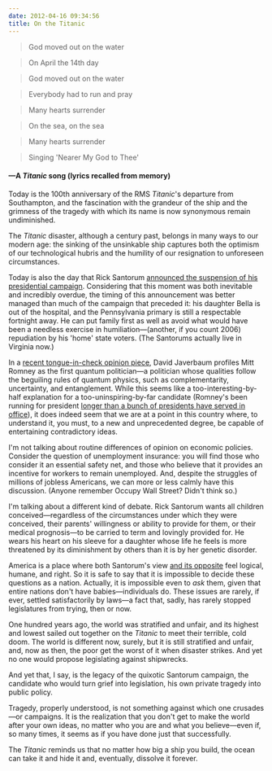 ```yaml
---
date: 2012-04-16 09:34:56
title: On the Titanic
---
```


> God moved out on the water

> On April the 14th day

> God moved out on the water

> Everybody had to run and pray

> Many hearts surrender

> On the sea, on the sea

> Many hearts surrender

> Singing 'Nearer My God to Thee'
#### —A _Titanic_ song (lyrics recalled from memory)

Today is the 100th anniversary of the RMS _Titanic_'s departure from Southampton, and the fascination with the grandeur of the ship and the grimness of the tragedy with which its name is now synonymous remain undiminished.

The _Titanic_ disaster, although a century past, belongs in many ways to our modern age: the sinking of the unsinkable ship captures both the optimism of our technological hubris and the humility of our resignation to unforeseen circumstances.

Today is also the day that Rick Santorum [announced the suspension of his presidential campaign](http://video.nytimes.com/video/2012/04/10/us/politics/100000001481150/rick-santorum-suspends-his-campaign.html). Considering that this moment was both inevitable and incredibly overdue, the timing of this announcement was better managed than much of the campaign that preceded it: his daughter Bella is out of the hospital, and the Pennsylvania primary is still a respectable fortnight away. He can put family first as well as avoid what would have been a needless exercise in humiliation—(another, if you count 2006) repudiation by his 'home' state voters. (The Santorums actually live in Virginia now.)

In a [recent tongue-in-check opinion piece](http://www.nytimes.com/2012/04/01/opinion/sunday/a-quantum-theory-of-mitt-romney.html), David Javerbaum profiles Mitt Romney as the first quantum politician—a politician whose qualities follow the beguiling rules of quantum physics, such as complementarity, uncertainty, and entanglement. While this seems like a too-interesting-by-half explanation for a too-uninspiring-by-far candidate (Romney's been running for president [longer than a bunch of presidents have served in office](http://en.wikipedia.org/wiki/List_of_Presidents_of_the_United_States_by_time_in_office)), it does indeed seem that we are at a point in this country where, to understand it, you must, to a new and unprecedented degree, be capable of entertaining contradictory ideas.

I'm not talking about routine differences of opinion on economic policies. Consider the question of unemployment insurance: you will find those who consider it an essential safety net, and those who believe that it provides an incentive for workers to remain unemployed. And, despite the struggles of millions of jobless Americans, we can more or less calmly have this discussion. (Anyone remember Occupy Wall Street? Didn't think so.)

I'm talking about a different kind of debate. Rick Santorum wants all children conceived—regardless of the circumstances under which they were conceived, their parents' willingness or ability to provide for them, or their medical prognosis—to be carried to term and lovingly provided for. He wears his heart on his sleeve for a daughter whose life he feels is more threatened by its diminishment by others than it is by her genetic disorder.

America is a place where both Santorum's view [and its opposite](http://www.nytimes.com/2012/04/15/opinion/sunday/having-an-abortion-when-no-one-called-me-a-slut.html) feel logical, humane, and right. So it is safe to say that it is impossible to decide these questions as a nation. Actually, it is impossible even to _ask_ them, given that entire nations don't have babies—individuals do. These issues are rarely, if ever, settled satisfactorily by laws—a fact that, sadly, has rarely stopped legislatures from trying, then or now.

One hundred years ago, the world was stratified and unfair, and its highest and lowest sailed out together on the _Titanic_ to meet their terrible, cold doom. The world is different now, surely, but it is still stratified and unfair, and, now as then, the poor get the worst of it when disaster strikes. And yet no one would propose legislating against shipwrecks.

And yet that, I say, is the legacy of the quixotic Santorum campaign, the candidate who would turn grief into legislation, his own private tragedy into public policy.

Tragedy, properly understood, is not something against which one crusades—or campaigns. It is the realization that you don't get to make the world after your own ideas, no matter who you are and what you believe—even if, so many times, it seems as if you have done just that successfully.

The _Titanic_ reminds us that no matter how big a ship you build, the ocean can take it and hide it and, eventually, dissolve it forever.
